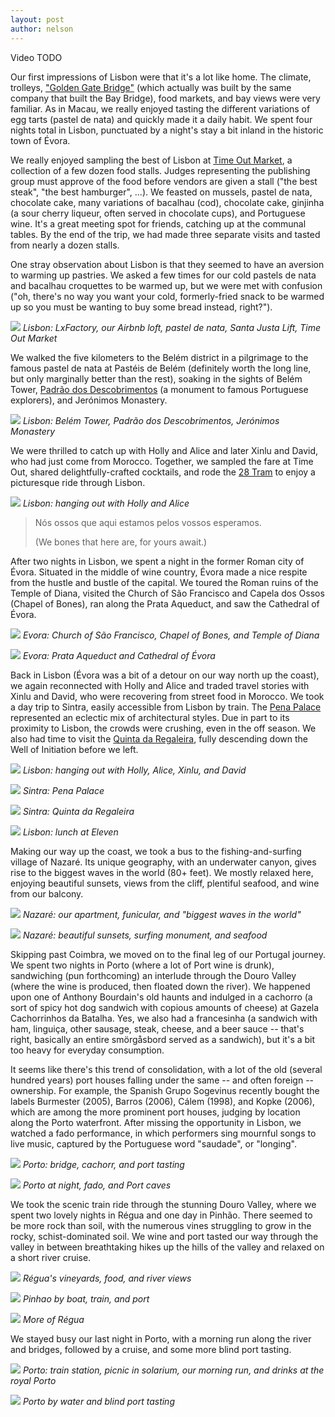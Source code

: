 ```yaml
---
layout: post
author: nelson
---
```


Video
TODO

Our first impressions of Lisbon were that it's a lot like home. The climate, trolleys, ["Golden Gate Bridge"](https://en.wikipedia.org/wiki/25_de_Abril_Bridge) (which actually was built by the same company that built the Bay Bridge), food markets, and bay views were very familiar. As in Macau, we really enjoyed tasting the different variations of egg tarts (pastel de nata) and quickly made it a daily habit. We spent four nights total in Lisbon, punctuated by a night's stay a bit inland in the historic town of Évora.

We really enjoyed sampling the best of Lisbon at [Time Out Market](https://www.timeoutmarket.com/lisboa/en/), a collection of a few dozen food stalls. Judges representing the publishing group must approve of the food before vendors are given a stall ("the best steak", "the best hamburger", ...). We feasted on mussels, pastel de nata, chocolate cake, many variations of bacalhau (cod), chocolate cake, ginjinha (a sour cherry liqueur, often served in chocolate cups), and Portuguese wine. It's a great meeting spot for friends, catching up at the communal tables. By the end of the trip, we had made three separate visits and tasted from nearly a dozen stalls.

One stray observation about Lisbon is that they seemed to have an aversion to warming up pastries. We asked a few times for our cold pastels de nata and bacalhau croquettes to be warmed up, but we were met with confusion ("oh, there's no way you want your cold, formerly-fried snack to be warmed up so you must be wanting to buy some bread instead, right?").

![](/images/67.jpg)
*Lisbon: LxFactory, our Airbnb loft, pastel de nata, Santa Justa Lift, Time Out Market*

We walked the five kilometers to the Belém district in a pilgrimage to the famous pastel de nata at Pastéis de Belém (definitely worth the long line, but only marginally better than the rest), soaking in the sights of Belém Tower, [Padrão dos Descobrimentos](https://en.wikipedia.org/wiki/Padrão_dos_Descobrimentos) (a monument to famous Portuguese explorers), and Jerónimos Monastery.

![](/images/68.jpg)
*Lisbon: Belém Tower, Padrão dos Descobrimentos, Jerónimos Monastery*

We were thrilled to catch up with Holly and Alice and later Xinlu and David, who had just come from Morocco. Together, we sampled the fare at Time Out, shared delightfully-crafted cocktails, and rode the [28 Tram](https://lisbonlisboaportugal.com/lisbon-transport/lisbon-tram-28.html) to enjoy a picturesque ride through Lisbon.

![](/images/69.jpg)
*Lisbon: hanging out with Holly and Alice*

> Nós ossos que aqui estamos pelos vossos esperamos.
>
> (We bones that here are, for yours await.)

After two nights in Lisbon, we spent a night in the former Roman city of Évora. Situated in the middle of wine country, Évora made a nice respite from the hustle and bustle of the capital. We toured the Roman ruins of the Temple of Diana, visited the Church of São Francisco and Capela dos Ossos (Chapel of Bones), ran along the Prata Aqueduct, and saw the Cathedral of Évora.

![](/images/70.jpg)
*Evora: Church of São Francisco, Chapel of Bones, and Temple of Diana*

![](/images/71.jpg)
*Evora: Prata Aqueduct and Cathedral of Évora*

Back in Lisbon (Évora was a bit of a detour on our way north up the coast), we again reconnected with Holly and Alice and traded travel stories with Xinlu and David, who were recovering from street food in Morocco. We took a day trip to Sintra, easily accessible from Lisbon by train. The [Pena Palace](https://en.wikipedia.org/wiki/Pena_Palace) represented an eclectic mix of architectural styles. Due in part to its proximity to Lisbon, the crowds were crushing, even in the off season. We also had time to visit the [Quinta da Regaleira](https://en.wikipedia.org/wiki/Quinta_da_Regaleira), fully descending down the Well of Initiation before we left.

![](/images/72.jpg)
*Lisbon: hanging out with Holly, Alice, Xinlu, and David*

![](/images/73.jpg)
*Sintra: Pena Palace*

![](/images/74.jpg)
*Sintra: Quinta da Regaleira*

![](/images/75.jpg)
*Lisbon: lunch at Eleven*

Making our way up the coast, we took a bus to the fishing-and-surfing village of Nazaré. Its unique geography, with an underwater canyon, gives rise to the biggest waves in the world (80+ feet). We mostly relaxed here, enjoying beautiful sunsets, views from the cliff, plentiful seafood, and wine from our balcony.

![](/images/76.jpg)
*Nazaré: our apartment, funicular, and "biggest waves in the world"*

![](/images/77.jpg)
*Nazaré: beautiful sunsets, surfing monument, and seafood*

Skipping past Coimbra, we moved on to the final leg of our Portugal journey. We spent two nights in Porto (where a lot of Port wine is drunk), sandwiching (pun forthcoming) an interlude through the Douro Valley (where the wine is produced, then floated down the river). We happened upon one of Anthony Bourdain's old haunts and indulged in a cachorro (a sort of spicy hot dog sandwich with copious amounts of cheese) at Gazela Cachorrinhos da Batalha. Yes, we also had a francesinha (a sandwich with ham, linguiça, other sausage, steak, cheese, and a beer sauce -- that's right, basically an entire smörgåsbord served as a sandwich), but it's a bit too heavy for everyday consumption.

It seems like there's this trend of consolidation, with a lot of the old (several hundred years) port houses falling under the same -- and often foreign -- ownership. For example, the Spanish Grupo Sogevinus recently bought the labels Burmester (2005), Barros (2006), Cálem (1998), and Kopke (2006), which are among the more prominent port houses, judging by location along the Porto waterfront. After missing the opportunity in Lisbon, we watched a fado performance, in which performers sing mournful songs to live music, captured by the Portuguese word "saudade", or "longing".

![](/images/78.jpg)
*Porto: bridge, cachorr, and port tasting*

![](/images/79.jpg)
*Porto at night, fado, and Port caves*

We took the scenic train ride through the stunning Douro Valley, where we spent two lovely nights in Régua and one day in Pinhão. There seemed to be more rock than soil, with the numerous vines struggling to grow in the rocky, schist-dominated soil. We wine and port tasted our way through the valley in between breathtaking hikes up the hills of the valley and relaxed on a short river cruise.

![](/images/80.jpg)
*Régua's vineyards, food, and river views*

![](/images/81.jpg)
*Pinhao by boat, train, and port*

![](/images/82.jpg)
*More of Régua*

We stayed busy our last night in Porto, with a morning run along the river and bridges, followed by a cruise, and some more blind port tasting.

![](/images/83.jpg)
*Porto: train station, picnic in solarium, our morning run, and drinks at the royal Porto*

![](/images/84.jpg)
*Porto by water and blind port tasting*
